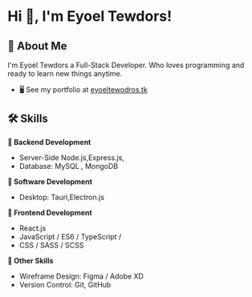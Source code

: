 # Hi 👋, I'm Eyoel Tewdors!


## 🚀 About Me
I'm Eyoel Tewdors a Full-Stack Developer. Who loves programming and ready to learn new things anytime.
* 🖥️  See my portfolio at [eyoeltewodros.tk](http://eyoeltewodros.tk)

## 🛠 Skills

**📌 Backend Development**
- Server-Side Node.js,Express.js,
- Database: MySQL , MongoDB 

**🤖 Software Development**
- Desktop: Tauri,Electron.js

**🎨 Frontend Development**
- React.js 
- JavaScript / ES6 / TypeScript / 
- CSS / SASS / SCSS

**🎁 Other Skills**
- Wireframe Design: Figma / Adobe XD
- Version Control: Git, GitHub




